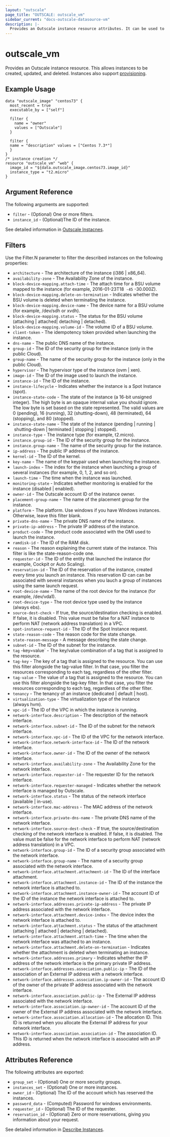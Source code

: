 ```yaml
---
layout: "outscale"
page_title: "OUTSCALE: outscale_vm"
sidebar_current: "docs-outscale-datasource-vm"
description: |-
  Provides an Outscale instance resource attributes. It can be used to recover attritudes of an instance not managed in the current configuration file.
---
```


# outscale_vm

Provides an Outscale instance resource. This allows instances to be created, updated,
and deleted. Instances also support [provisioning](/docs/provisioners/index.html).

## Example Usage

```hcl
data "outscale_image" "centos73" { 
  most_recent = true 
  executable_by = ["self"] 

  filter {
    name = "owner" 
    values = ["Outscale"] 
  }

  filter {
  name = "description" values = ["Centos 7.3*"] 
  } 
} 
/* instance creation */
resource "outscale_vm" "web" { 
  image_id = "${data.outscale_image.centos73.image_id}"
  instance_type = "t2.micro" 
}
```

## Argument Reference

The following arguments are supported:

* `filter` - (Optional) One or more filters.
* `instance_id` - (Optional)The ID of the instance.

See detailed information in [Outscale Instacnes](https://wiki.outscale.net/display/DOCU/Getting+Information+About+Your+Instances).

## Filters

Use the Filter.N parameter to filter the described instances on the following properties:

* `architecture` - The architecture of the instance (i386 | x86_64).
* `availability-zone` - The Availability Zone of the instance.
* `block-device-mapping.attach-time` - The attach time for a BSU volume mapped to the instance (for example, 2016-01-23T18` -45` -30.000Z).
* `block-device-mapping.delete-on-termination` - Indicates whether the BSU volume is deleted when terminating the instance.
* `block-device-mapping.device-name` - The device name for a BSU volume (for example, /dev/sdh or xvdh).
* `block-device-mapping.status` - The status for the BSU volume (attaching | attached| detaching | detached).
* `block-device-mapping.volume-id` - The volume ID of a BSU volume.
* `client-token` - The idempotency token provided when launching the instance.
* `dns-name` - The public DNS name of the instance.
* `group-id` - The ID of the security group for the instance (only in the public Cloud).
* `group-name` - The name of the security group for the instance (only in the public Cloud).
* `hypervisor` - The hypervisor type of the instance (ovm | xen).
* `image-id` - The ID of the image used to launch the instance.
* `instance-id` - The ID of the instance.
* `instance-lifecycle` - Indicates whether the instance is a Spot Instance (spot).
* `instance-state-code` - The state of the instance (a 16-bit unsigned integer). The high byte is an opaque internal value you should ignore. The low byte is set based on the state represented. The valid values are 0 (pending), 16 (running), 32 (shutting-down), 48 (terminated), 64 (stopping), and 80 (stopped).
* `instance-state-name` - The state of the instance (pending | running | shutting-down | terminated | stopping | stopped).
* `instance-type` - The instance type (for example, t2.micro).
* `instance.group-id` - The ID of the security group for the instance.
* `instance.group-name` - The name of the security group for the instance.
* `ip-address` - The public IP address of the instance.
* `kernel-id` - The ID of the kernel.
* `key-name` - The name of the keypair used when launching the instance.
* `launch-index` - The index for the instance when launching a group of several instances (for example, 0, 1, 2, and so on).
* `launch-time` - The time when the instance was launched.
* `monitoring-state` - Indicates whether monitoring is enabled for the instance (disabled | enabled).
* `owner-id` - The Outscale account ID of the instance owner.
* `placement-group-name` - The name of the placement group for the instance.
* `platform` - The platform. Use windows if you have Windows instances. Otherwise, leave this filter blank.
* `private-dns-name` - The private DNS name of the instance.
* `private-ip-address` - The private IP address of the instance.
* `product-code` - The product code associated with the OMI used to launch the instance.
* `ramdisk-id` - The ID of the RAM disk.
* `reason` - The reason explaining the current state of the instance. This filter is like the state-reason-code one.
* `requester-id` - The ID of the entity that launched the instance (for example, Cockpit or Auto Scaling).
* `reservation-id` - The ID of the reservation of the instance, created every time you launch an instance. This reservation ID can can be associated with several instances when you lauch a group of instances using the same launch request.
* `root-device-name` - The name of the root device for the instance (for example, /dev/vda1).
* `root-device-type` - The root device type used by the instance (always ebs).
* `source-dest-check` - If true, the source/destination checking is enabled. If false, it is disabled. This value must be false for a NAT instance to perform NAT (network address translation) in a VPC.
* `spot-instance-request-id` - The ID of the Spot Instance request.
* `state-reason-code` - The reason code for the state change.
* `state-reason-message` - A message describing the state change.
* `subnet-id` - The ID of the subnet for the instance.
* `tag` -key=value` - The key/value combination of a tag that is assigned to the resource.
* `tag-key` - The key of a tag that is assigned to the resource. You can use this filter alongside the tag-value filter. In that case, you filter the resources corresponding to each tag, regardless of the other filter.
* `tag-value` - The value of a tag that is assigned to the resource. You can use this filter alongside the tag-key filter. In that case, you filter the resources corresponding to each tag, regardless of the other filter.
* `tenancy` - The tenancy of an instance (dedicated | default | host).
* `virtualization-type` - The virtualization type of the instance (always hvm).
* `vpc-id` - The ID of the VPC in which the instance is running.
* `network-interface.description` - The description of the network interface.
* `network-interface.subnet-id` - The ID of the subnet for the network interface.
* `network-interface.vpc-id` - The ID of the VPC for the network interface.
* `network-interface.network-interface-id` - The ID of the network interface.
* `network-interface.owner-id` - The ID of the owner of the network interface.
* `network-interface.availability-zone` - The Availability Zone for the network interface.
* `network-interface.requester-id` - The requester ID for the network interface.
* `network-interface.requester-managed` - Indicates whether the network interface is managed by Outscale.
* `network-interface.status` - The status of the network interface (available | in-use).
* `network-interface.mac-address` - The MAC address of the network interface.
* `network-interface.private-dns-name` - The private DNS name of the network interface.
* `network-interface.source-dest-check` - If true, the source/destination checking of the network interface is enabled. If false, it is disabled. The value must be false for the network interface to perform NAT (network address translation) in a VPC.
* `network-interface.group-id` - The ID of a security group associated with the network interface.
* `network-interface.group-name` - The name of a security group associated with the network interface.
* `network-interface.attachment.attachment-id` - The ID of the interface attachment.
* `network-interface.attachment.instance-id` - The ID of the instance the network interface is attached to.
* `network-interface.attachment.instance-owner-id` - The account ID of the ID of the instance the network interface is attached to.
* `network-interface.addresses.private-ip-address` - The private IP address associated with the network interface.
* `network-interface.attachment.device-index` - The device index the network interface is attached to.
* `network-interface.attachment.status` - The status of the attachment (attaching | attached | detaching | detached).
* `network-interface.attachment.attach-time` - The time when the network interface was attached to an instance.
* `network-interface.attachment.delete-on-termination` - Indicates whether the attachment is deleted when terminating an instance.
* `network-interface.addresses.primary` - Indicates whether the IP address of the network interface is the primary private IP address.
* `network-interface.addresses.association.public-ip` - The ID of the association of an External IP address with a network interface.
* `network-interface.addresses.association.ip-owner-id` - The account ID of the owner of the private IP address associated with the network interface.
* `network-interface.association.public-ip` - The External IP address associated with the network interface.
* `network-interface.association.ip-owner-id` - The account ID of the owner of the External IP address associated with the network interface.
* `network-interface.association.allocation-id` - The allocation ID. This ID is returned when you allocate the External IP address for your network interface.
* `network-interface.association.association-id` - The association ID. This ID is returned when the network interface is associated with an IP address.


## Attributes Reference

The following attributes are exported:

* `group_set` - (Optional) One or more security groups.
* `instances_set` - (Optional) One or more instances.
* `owner_id` - (Optional) The ID of the account which has reserved the instances.
* `password_data` - (Computed) Password for windows environments.
* `requester_id` - (Optional) The ID of the requester.
* `reservation_id` - (Optional) Zero or more reservations, giving you information about your request.

See detailed information in [Describe Instances](http://docs.outscale.com/api_fcu/operations/Action_DescribeInstances_post.html#_api_fcu-action_describeinstances_post).